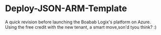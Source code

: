 # Deploy-JSON-ARM-Template
A quick revision before launching the Boabab Logix's platform on Azure. Using the free credit with the new tenant, a smart move,son'd tyou think? :)

